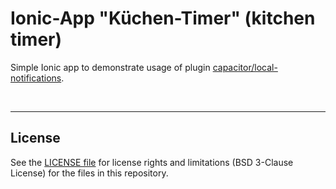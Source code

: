 # Ionic-App "Küchen-Timer" (kitchen timer) #

Simple Ionic app to demonstrate usage of plugin [capacitor/local-notifications](https://capacitorjs.com/docs/apis/local-notifications).

<br>

----
## License ##

See the [LICENSE file](LICENSE.md) for license rights and limitations (BSD 3-Clause License)
for the files in this repository.

